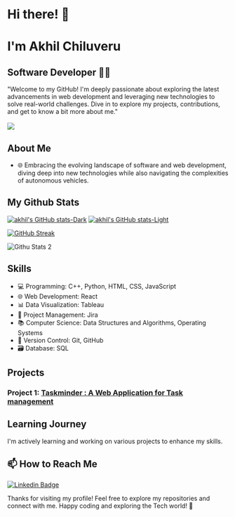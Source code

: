 # Hi there! 👋
# I'm Akhil Chiluveru
## Software Developer 👨‍💻

"Welcome to my GitHub! I'm deeply passionate about exploring the latest advancements in web development and leveraging new technologies to solve real-world challenges. Dive in to explore my projects, contributions, and get to know a bit more about me."
<br>
<br>
![](https://komarev.com/ghpvc/?username=akhil0203&style=flat-square&color=blue)

## About Me
- 🌐 Embracing the evolving landscape of software and web development, diving deep into new technologies while also navigating the complexities of autonomous vehicles.

## My Github Stats

[![akhil's GitHub stats-Dark](https://github-readme-stats.vercel.app/api?username=akhil0203&show_icons=true&theme=dark#gh-dark-mode-only)](https://github.com/akhil0203/github-readme-stats#gh-dark-mode-only)
[![akhil's GitHub stats-Light](https://github-readme-stats.vercel.app/api?username=akhil0203&show_icons=true&theme=default#gh-light-mode-only)](https://github.com/akhil0203/github-readme-stats#gh-light-mode-only)
  

  [![GitHub Streak](https://github-readme-streak-stats.herokuapp.com?user=akhil0203&theme=transparent)](https://git.io/streak-stats)

  ![Githu Stats 2](https://github-readme-stats.vercel.app/api/top-langs/?username=akhil0203)

## Skills

- 💻 Programming: C++, Python, HTML, CSS, JavaScript
- 🌐 Web Development: React
- 📊 Data Visualization: Tableau
- 📝 Project Management: Jira
- 📚 Computer Science: Data Structures and Algorithms, Operating Systems
- 🌱 Version Control: Git, GitHub
- 🗃️ Database: SQL

## Projects

### Project 1: [Taskminder : A Web Application for Task management](https://github.com/akhil0203/taskminder)



## Learning Journey

I'm actively learning and working on various projects to enhance my skills.


## 📫 How to Reach Me

[![Linkedin Badge](https://img.shields.io/badge/-LinkedIn-blue?style=flat-square&logo=Linkedin&logoColor=white&link=https://www.linkedin.com/in/akhilchiluveru)](https://www.linkedin.com/in/akhilchiluveru/)



Thanks for visiting my profile! Feel free to explore my repositories and connect with me.
Happy coding and exploring the Tech world! 🚀
